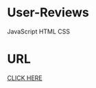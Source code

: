 # User-Reviews
JavaScript HTML CSS

# URL
[CLICK HERE](https://mousumimalik.github.io/User-Reviews/)
